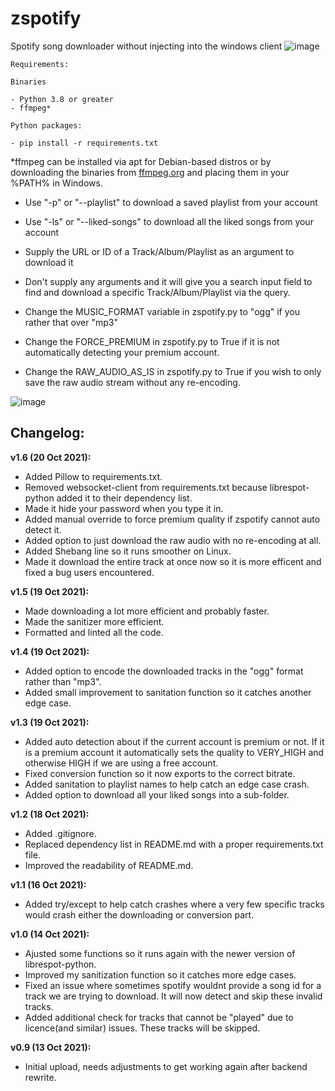 # zspotify
Spotify song downloader without injecting into the windows client
![image](https://user-images.githubusercontent.com/12180913/137086248-371a3d81-75b3-4d75-a90c-966549c45745.png)

```
Requirements:

Binaries

- Python 3.8 or greater
- ffmpeg*

Python packages:

- pip install -r requirements.txt

```
\*ffmpeg can be installed via apt for Debian-based distros or by downloading the binaries from [ffmpeg.org](https://ffmpeg.org) and placing them in your %PATH% in Windows.

- Use "-p" or "--playlist" to download a saved playlist from your account
- Use "-ls" or "--liked-songs" to download all the liked songs from your account
- Supply the URL or ID of a Track/Album/Playlist as an argument to download it
- Don't supply any arguments and it will give you a search input field to find and download a specific Track/Album/Playlist via the query.

- Change the MUSIC_FORMAT variable in zspotify.py to "ogg" if you rather that over "mp3"
- Change the FORCE_PREMIUM in zspotify.py to True if it is not automatically detecting your premium account.
- Change the RAW_AUDIO_AS_IS in zspotify.py to True if you wish to only save the raw audio stream without any re-encoding.

![image](https://user-images.githubusercontent.com/12180913/137978357-ee682c19-9a83-4820-82a1-7dad5230804c.png)


## **Changelog:**
**v1.6 (20 Oct 2021):**
- Added Pillow to requirements.txt.
- Removed websocket-client from requirements.txt because librespot-python added it to their dependency list.
- Made it hide your password when you type it in.
- Added manual override to force premium quality if zspotify cannot auto detect it.
- Added option to just download the raw audio with no re-encoding at all.
- Added Shebang line so it runs smoother on Linux.
- Made it download the entire track at once now so it is more efficent and fixed a bug users encountered.

**v1.5 (19 Oct 2021):**
- Made downloading a lot more efficient and probably faster.
- Made the sanitizer more efficient.
- Formatted and linted all the code.

**v1.4 (19 Oct 2021):**
- Added option to encode the downloaded tracks in the "ogg" format rather than "mp3".
- Added small improvement to sanitation function so it catches another edge case.

**v1.3 (19 Oct 2021):**
- Added auto detection about if the current account is premium or not. If it is a premium account it automatically sets the quality to VERY_HIGH and otherwise HIGH if we are using a free account.
- Fixed conversion function so it now exports to the correct bitrate.
- Added sanitation to playlist names to help catch an edge case crash.
- Added option to download all your liked songs into a sub-folder.

**v1.2 (18 Oct 2021):**
- Added .gitignore.
- Replaced dependency list in README.md with a proper requirements.txt file.
- Improved the readability of README.md.

**v1.1 (16 Oct 2021):**
- Added try/except to help catch crashes where a very few specific tracks would crash either the downloading or conversion part.

**v1.0 (14 Oct 2021):**
- Ajusted some functions so it runs again with the newer version of librespot-python.
- Improved my sanitization function so it catches more edge cases.
- Fixed an issue where sometimes spotify wouldnt provide a song id for a track we are trying to download. It will now detect and skip these invalid tracks.
- Added additional check for tracks that cannot be "played" due to licence(and similar) issues. These tracks will be skipped.

**v0.9 (13 Oct 2021):**
- Initial upload, needs adjustments to get working again after backend rewrite.
